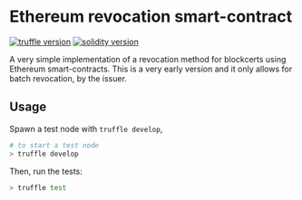 # Ethereum revocation smart-contract
[![truffle version](https://img.shields.io/badge/Truffle-v4.0.1-brightgreen.svg)](https://badge.fury.io/js/truffle) 
[![solidity version](https://img.shields.io/badge/Solidity-v0.4.18-brightgreen.svg)]()


A very simple implementation of a revocation method for blockcerts using Ethereum smart-contracts. This is a very early version and it only allows for batch revocation, by the issuer.


## Usage
Spawn a test node with `truffle develop`,

```sh
# to start a test node
> truffle develop
```

Then, run the tests:
```sh
> truffle test
```

